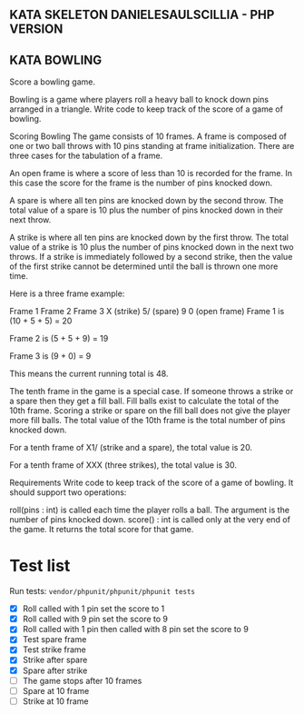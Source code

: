 ## KATA SKELETON DANIELESAULSCILLIA - PHP VERSION

## KATA BOWLING

Score a bowling game.

Bowling is a game where players roll a heavy ball to knock down pins arranged in a triangle. Write code to keep track of the score of a game of bowling.

Scoring Bowling
The game consists of 10 frames. A frame is composed of one or two ball throws with 10 pins standing at frame initialization. There are three cases for the tabulation of a frame.

An open frame is where a score of less than 10 is recorded for the frame. In this case the score for the frame is the number of pins knocked down.

A spare is where all ten pins are knocked down by the second throw. The total value of a spare is 10 plus the number of pins knocked down in their next throw.

A strike is where all ten pins are knocked down by the first throw. The total value of a strike is 10 plus the number of pins knocked down in the next two throws. If a strike is immediately followed by a second strike, then the value of the first strike cannot be determined until the ball is thrown one more time.

Here is a three frame example:

Frame 1	Frame 2	Frame 3
X (strike)	5/ (spare)	9 0 (open frame)
Frame 1 is (10 + 5 + 5) = 20

Frame 2 is (5 + 5 + 9) = 19

Frame 3 is (9 + 0) = 9

This means the current running total is 48.

The tenth frame in the game is a special case. If someone throws a strike or a spare then they get a fill ball. Fill balls exist to calculate the total of the 10th frame. Scoring a strike or spare on the fill ball does not give the player more fill balls. The total value of the 10th frame is the total number of pins knocked down.

For a tenth frame of X1/ (strike and a spare), the total value is 20.

For a tenth frame of XXX (three strikes), the total value is 30.

Requirements
Write code to keep track of the score of a game of bowling. It should support two operations:

roll(pins : int) is called each time the player rolls a ball. The argument is the number of pins knocked down.
score() : int is called only at the very end of the game. It returns the total score for that game.


# Test list

Run tests: `vendor/phpunit/phpunit/phpunit tests`

- [x] Roll called with 1 pin set the score to 1
- [x] Roll called with 9 pin set the score to 9
- [x] Roll called with 1 pin then called with 8 pin set the score to 9
- [x] Test spare frame
- [x] Test strike frame
- [x] Strike after spare
- [x] Spare after strike
- [ ] The game stops after 10 frames
- [ ] Spare at 10 frame
- [ ] Strike at 10 frame